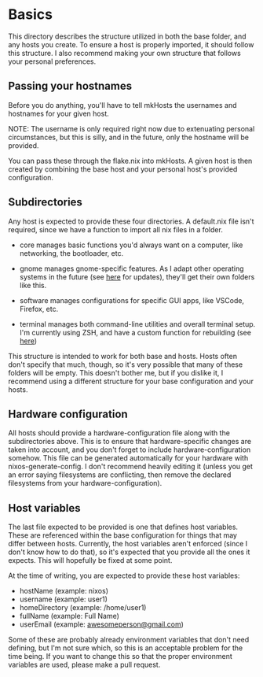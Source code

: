 # Basics
This directory describes the structure utilized in both the base folder, and any hosts you create. To ensure a host is properly imported, it should follow this structure. I also recommend making your own structure that follows your personal preferences.

## Passing your hostnames
Before you do anything, you'll have to tell mkHosts the usernames and hostnames for your given host.

NOTE: The username is only required right now due to extenuating personal circumstances, but this is silly, and in the future, only the hostname will be provided.

You can pass these through the flake.nix into mkHosts. A given host is then created by combining the base host and your personal host's provided configuration.

## Subdirectories

Any host is expected to provide these four directories. A default.nix file isn't required, since we have a function to import all nix files in a folder.

- core manages basic functions you'd always want on a computer, like networking, the bootloader, etc.

- gnome manages gnome-specific features. As I adapt other operating systems in the future (see [here](https://github.com/quatquatt/nixos/issues/9) for updates), they'll get their own folders like this.

- software manages configurations for specific GUI apps, like VSCode, Firefox, etc.

- terminal manages both command-line utilities and overall terminal setup. I'm currently using ZSH, and have a custom function for rebuilding (see [here](https://github.com/quatquatt/nixos/tree/main/base/terminal/home/shellextras/rbld.sh))

This structure is intended to work for both base and hosts. Hosts often don't specify that much, though, so it's very possible that many of these folders will be empty. This doesn't bother me, but if you dislike it, I recommend using a different structure for your base configuration and your hosts.

## Hardware configuration
All hosts should provide a hardware-configuration file along with the subdirectories above. This is to ensure that hardware-specific changes are taken into account, and you don't forget to include hardware-configuration somehow. This file can be generated automatically for your hardware with nixos-generate-config. I don't recommend heavily editing it (unless you get an error saying filesystems are conflicting, then remove the declared filesystems from your hardware-configuration).

## Host variables
The last file expected to be provided is one that defines host variables. These are referenced within the base configuration for things that may differ between hosts. Currently, the host variables aren't enforced (since I don't know how to do that), so it's expected that you provide all the ones it expects. This will hopefully be fixed at some point.

At the time of writing, you are expected to provide these host variables:
- hostName (example: nixos)
- username (example: user1)
- homeDirectory (example: /home/user1)
- fullName (example: Full Name)
- userEmail (example: awesomeperson@gmail.com)

Some of these are probably already environment variables that don't need defining, but I'm not sure which, so this is an acceptable problem for the time being. If you want to change this so that the proper environment variables are used, please make a pull request.